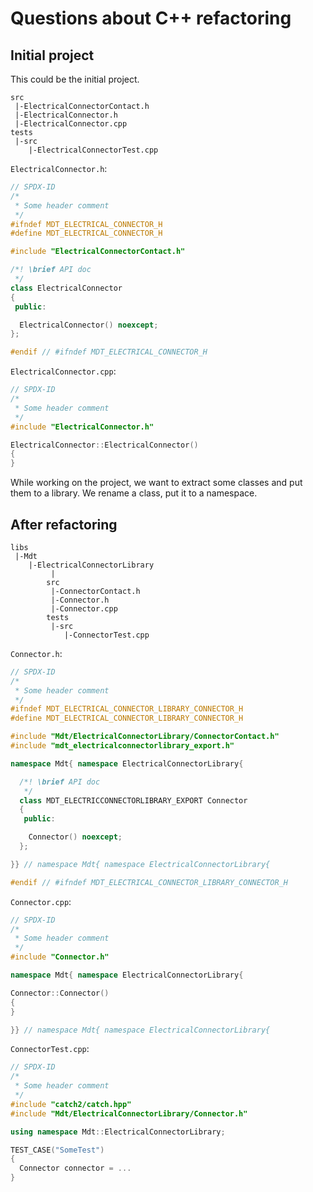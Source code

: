 # Questions about C++ refactoring

## Initial project

This could be the initial project.

```
src
 |-ElectricalConnectorContact.h
 |-ElectricalConnector.h
 |-ElectricalConnector.cpp
tests
 |-src
    |-ElectricalConnectorTest.cpp
```

`ElectricalConnector.h`:
```CPP
// SPDX-ID
/*
 * Some header comment
 */
#ifndef MDT_ELECTRICAL_CONNECTOR_H
#define MDT_ELECTRICAL_CONNECTOR_H

#include "ElectricalConnectorContact.h"

/*! \brief API doc
 */
class ElectricalConnector
{
 public:

  ElectricalConnector() noexcept;
};

#endif // #ifndef MDT_ELECTRICAL_CONNECTOR_H
```

`ElectricalConnector.cpp`:
```CPP
// SPDX-ID
/*
 * Some header comment
 */
#include "ElectricalConnector.h"

ElectricalConnector::ElectricalConnector()
{
}
```

While working on the project, we want to extract some classes and put them to a library.
We rename a class, put it to a namespace.

## After refactoring



```
libs
 |-Mdt
    |-ElectricalConnectorLibrary
         |
        src
         |-ConnectorContact.h
         |-Connector.h
         |-Connector.cpp
        tests
         |-src
            |-ConnectorTest.cpp
```

`Connector.h`:
```CPP
// SPDX-ID
/*
 * Some header comment
 */
#ifndef MDT_ELECTRICAL_CONNECTOR_LIBRARY_CONNECTOR_H
#define MDT_ELECTRICAL_CONNECTOR_LIBRARY_CONNECTOR_H

#include "Mdt/ElectricalConnectorLibrary/ConnectorContact.h"
#include "mdt_electricalconnectorlibrary_export.h"

namespace Mdt{ namespace ElectricalConnectorLibrary{

  /*! \brief API doc
   */
  class MDT_ELECTRICCONNECTORLIBRARY_EXPORT Connector
  {
   public:

    Connector() noexcept;
  };

}} // namespace Mdt{ namespace ElectricalConnectorLibrary{

#endif // #ifndef MDT_ELECTRICAL_CONNECTOR_LIBRARY_CONNECTOR_H
```

`Connector.cpp`:
```CPP
// SPDX-ID
/*
 * Some header comment
 */
#include "Connector.h"

namespace Mdt{ namespace ElectricalConnectorLibrary{

Connector::Connector()
{
}

}} // namespace Mdt{ namespace ElectricalConnectorLibrary{
```

`ConnectorTest.cpp`:
```CPP
// SPDX-ID
/*
 * Some header comment
 */
#include "catch2/catch.hpp"
#include "Mdt/ElectricalConnectorLibrary/Connector.h"

using namespace Mdt::ElectricalConnectorLibrary;

TEST_CASE("SomeTest")
{
  Connector connector = ...
}
```
